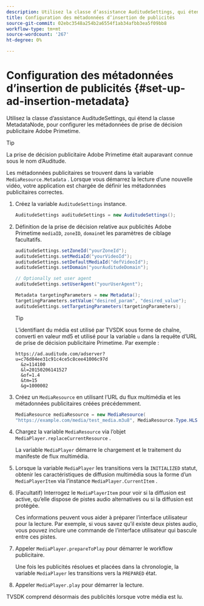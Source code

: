 ```yaml
---
description: Utilisez la classe d’assistance AuditudeSettings, qui étend la classe MetadataNode, pour configurer les métadonnées de prise de décision publicitaire Adobe Primetime.
title: Configuration des métadonnées d’insertion de publicités
source-git-commit: 02ebc3548a254b2a6554f1ab34afbb3ea5f09bb8
workflow-type: tm+mt
source-wordcount: '267'
ht-degree: 0%

---
```


# Configuration des métadonnées d’insertion de publicités {#set-up-ad-insertion-metadata}

Utilisez la classe d’assistance AuditudeSettings, qui étend la classe MetadataNode, pour configurer les métadonnées de prise de décision publicitaire Adobe Primetime.

>[!TIP]
>
>La prise de décision publicitaire Adobe Primetime était auparavant connue sous le nom d’Auditude.

Les métadonnées publicitaires se trouvent dans la variable `MediaResource.Metadata` . Lorsque vous démarrez la lecture d’une nouvelle vidéo, votre application est chargée de définir les métadonnées publicitaires correctes.

1. Créez la variable `AuditudeSettings` instance.

   ```java
   AuditudeSettings auditudeSettings = new AuditudeSettings();
   ```

1. Définition de la prise de décision relative aux publicités Adobe Primetime `mediaID`, `zoneID`, `domain`et les paramètres de ciblage facultatifs.

   ```java
   auditudeSettings.setZoneId("yourZoneId"); 
   auditudeSettings.setMediaId("yourVideoId"); 
   auditudeSettings.setDefaultMediaId("defVideoId"); 
   auditudeSettings.setDomain("yourAuditudeDomain"); 
   
   // Optionally set user agent  
   auditudeSettings.setUserAgent("yourUserAgent"); 
   
   Metadata targetingParameters = new Metadata(); 
   targetingParameters.setValue("desired_param", "desired_value"); 
   auditudeSettings.setTargetingParameters(targetingParameters);
   ```

   >[!TIP]
   >
   >L’identifiant du média est utilisé par TVSDK sous forme de chaîne, converti en valeur md5 et utilisé pour la variable `u` dans la requête d’URL de prise de décision publicitaire Primetime. Par exemple :
   >
   >```
   >https://ad.auditude.com/adserver?
   >u=c76d04ee31c91c4ce5c8cee41006c97d
   >   &z=114100 
   >   &l=20150206141527 
   >   &of=1.4 
   >   &tm=15 
   >   &g=1000002
   >```

1. Créez un `MediaResource` en utilisant l’URL du flux multimédia et les métadonnées publicitaires créées précédemment.

   ```java
   MediaResource mediaResource = new MediaResource( 
   "https://example.com/media/test_media.m3u8", MediaResource.Type.HLS, Metadata);
   ```

1. Chargez la variable `MediaResource` via l’objet `MediaPlayer.replaceCurrentResource` .

   La variable `MediaPlayer` démarre le chargement et le traitement du manifeste de flux multimédia.

1. Lorsque la variable `MediaPlayer` les transitions vers la `INITIALIZED` statut, obtenir les caractéristiques de diffusion multimédia sous la forme d’un `MediaPlayerItem` via l’instance `MediaPlayer.CurrentItem` .
1. (Facultatif) Interrogez le `MediaPlayerItem` pour voir si la diffusion est active, qu’elle dispose de pistes audio alternatives ou si la diffusion est protégée.

   Ces informations peuvent vous aider à préparer l’interface utilisateur pour la lecture. Par exemple, si vous savez qu’il existe deux pistes audio, vous pouvez inclure une commande de l’interface utilisateur qui bascule entre ces pistes.

1. Appeler `MediaPlayer.prepareToPlay` pour démarrer le workflow publicitaire.

   Une fois les publicités résolues et placées dans la chronologie, la variable `MediaPlayer` les transitions vers la `PREPARED` état.
1. Appeler `MediaPlayer.play` pour démarrer la lecture.

TVSDK comprend désormais des publicités lorsque votre média est lu.
